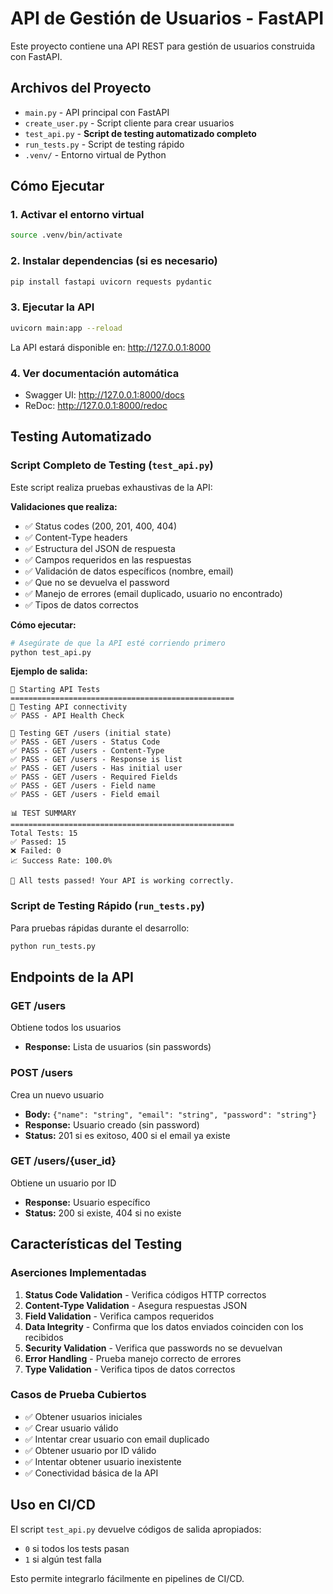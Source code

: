 # API de Gestión de Usuarios - FastAPI

Este proyecto contiene una API REST para gestión de usuarios construida con FastAPI.

## Archivos del Proyecto

- `main.py` - API principal con FastAPI
- `create_user.py` - Script cliente para crear usuarios
- `test_api.py` - **Script de testing automatizado completo**
- `run_tests.py` - Script de testing rápido
- `.venv/` - Entorno virtual de Python

## Cómo Ejecutar

### 1. Activar el entorno virtual
```bash
source .venv/bin/activate
```

### 2. Instalar dependencias (si es necesario)
```bash
pip install fastapi uvicorn requests pydantic
```

### 3. Ejecutar la API
```bash
uvicorn main:app --reload
```
La API estará disponible en: http://127.0.0.1:8000

### 4. Ver documentación automática
- Swagger UI: http://127.0.0.1:8000/docs
- ReDoc: http://127.0.0.1:8000/redoc

## Testing Automatizado

### Script Completo de Testing (`test_api.py`)

Este script realiza pruebas exhaustivas de la API:

**Validaciones que realiza:**
- ✅ Status codes (200, 201, 400, 404)
- ✅ Content-Type headers
- ✅ Estructura del JSON de respuesta
- ✅ Campos requeridos en las respuestas
- ✅ Validación de datos específicos (nombre, email)
- ✅ Que no se devuelva el password
- ✅ Manejo de errores (email duplicado, usuario no encontrado)
- ✅ Tipos de datos correctos

**Cómo ejecutar:**
```bash
# Asegúrate de que la API esté corriendo primero
python test_api.py
```

**Ejemplo de salida:**
```
🚀 Starting API Tests
==================================================
🧪 Testing API connectivity
✅ PASS - API Health Check

🧪 Testing GET /users (initial state)
✅ PASS - GET /users - Status Code
✅ PASS - GET /users - Content-Type
✅ PASS - GET /users - Response is list
✅ PASS - GET /users - Has initial user
✅ PASS - GET /users - Required Fields
✅ PASS - GET /users - Field name
✅ PASS - GET /users - Field email

📊 TEST SUMMARY
==================================================
Total Tests: 15
✅ Passed: 15
❌ Failed: 0
📈 Success Rate: 100.0%

🎉 All tests passed! Your API is working correctly.
```

### Script de Testing Rápido (`run_tests.py`)

Para pruebas rápidas durante el desarrollo:

```bash
python run_tests.py
```

## Endpoints de la API

### GET /users
Obtiene todos los usuarios
- **Response:** Lista de usuarios (sin passwords)

### POST /users
Crea un nuevo usuario
- **Body:** `{"name": "string", "email": "string", "password": "string"}`
- **Response:** Usuario creado (sin password)
- **Status:** 201 si es exitoso, 400 si el email ya existe

### GET /users/{user_id}
Obtiene un usuario por ID
- **Response:** Usuario específico
- **Status:** 200 si existe, 404 si no existe

## Características del Testing

### Aserciones Implementadas
1. **Status Code Validation** - Verifica códigos HTTP correctos
2. **Content-Type Validation** - Asegura respuestas JSON
3. **Field Validation** - Verifica campos requeridos
4. **Data Integrity** - Confirma que los datos enviados coinciden con los recibidos
5. **Security Validation** - Verifica que passwords no se devuelvan
6. **Error Handling** - Prueba manejo correcto de errores
7. **Type Validation** - Verifica tipos de datos correctos

### Casos de Prueba Cubiertos
- ✅ Obtener usuarios iniciales
- ✅ Crear usuario válido
- ✅ Intentar crear usuario con email duplicado
- ✅ Obtener usuario por ID válido
- ✅ Intentar obtener usuario inexistente
- ✅ Conectividad básica de la API

## Uso en CI/CD

El script `test_api.py` devuelve códigos de salida apropiados:
- `0` si todos los tests pasan
- `1` si algún test falla

Esto permite integrarlo fácilmente en pipelines de CI/CD.
